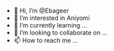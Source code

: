 - 👋 Hi, I’m @Ebageer
- 👀 I’m interested in Aniyomi
- 🌱 I’m currently learning ...
- 💞️ I’m looking to collaborate on ...
- 📫 How to reach me ...

<!---
Ebageer/Ebageer is a ✨ special ✨ repository because its `README.md` (this file) appears on your GitHub profile.
You can click the Preview link to take a look at your changes.
--->
